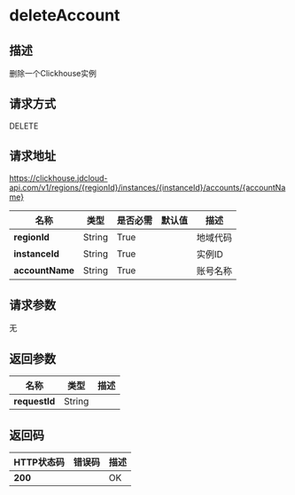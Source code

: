 # deleteAccount


## 描述
删除一个Clickhouse实例

## 请求方式
DELETE

## 请求地址
https://clickhouse.jdcloud-api.com/v1/regions/{regionId}/instances/{instanceId}/accounts/{accountName}

|名称|类型|是否必需|默认值|描述|
|---|---|---|---|---|
|**regionId**|String|True| |地域代码|
|**instanceId**|String|True| |实例ID|
|**accountName**|String|True| |账号名称|

## 请求参数
无


## 返回参数
|名称|类型|描述|
|---|---|---|
|**requestId**|String| |


## 返回码
|HTTP状态码|错误码|描述|
|---|---|---|
|**200**||OK|
